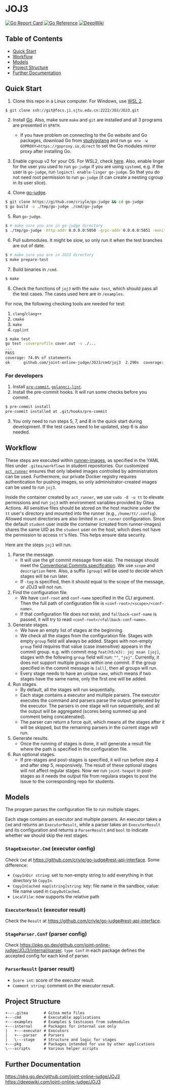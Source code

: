 # JOJ3

[![Go Report Card](https://goreportcard.com/badge/github.com/joint-online-judge/JOJ3)](https://goreportcard.com/report/github.com/joint-online-judge/JOJ3)
[![Go Reference](https://pkg.go.dev/badge/github.com/joint-online-judge/JOJ3.svg)](https://pkg.go.dev/github.com/joint-online-judge/JOJ3)
[![DeepWiki](https://img.shields.io/badge/DeepWiki-joint--online--judge%2FJOJ3-blue.svg)](https://deepwiki.com/joint-online-judge/JOJ3)

## Table of Contents

-   [Quick Start](#quick-start)
-   [Workflow](#workflow)
-   [Models](#models)
-   [Project Structure](#project-structure)
-   [Further Documentation](#further-documentation)

## Quick Start

1. Clone this repo in a Linux computer. For Windows, use [WSL 2](https://learn.microsoft.com/en-us/windows/wsl/install).

```bash
$ git clone ssh://git@focs.ji.sjtu.edu.cn:2222/JOJ/JOJ3.git
```

2. Install [Go](https://go.dev/doc/install). Also, make sure `make` and `git` are installed and all 3 programs are presented in `$PATH`.

    - If you have problem on connecting to the Go website and Go packages, download Go from [studygolang](https://studygolang.com/dl) and run `go env -w GOPROXY=https://goproxy.io,direct` to set the Go modules mirror proxy after installing Go.

3. Enable cgroup v2 for your OS. For WSL2, check [here](https://stackoverflow.com/a/73376219/13724598). Also, enable linger for the user you used to run `go-judge` if you are using `systemd`, e.g. if the user is `go-judge`, run `loginctl enable-linger go-judge`. So that you do not need root permission to run `go-judge` (it can create a nesting cgroup in its user slice).

4. Clone [go-judge](https://github.com/criyle/go-judge).

```bash
$ git clone https://github.com/criyle/go-judge && cd go-judge
$ go build -o ./tmp/go-judge ./cmd/go-judge
```

5. Run `go-judge`.

```bash
$ # make sure you are in go-judge directory
$ ./tmp/go-judge -http-addr 0.0.0.0:5050 -grpc-addr 0.0.0.0:5051 -monitor-addr 0.0.0.0:5052 -enable-grpc -enable-debug -enable-metrics
```

6. Pull submodules. It might be slow, so only run it when the test branches are out of date.

```bash
$ # make sure you are in JOJ3 directory
$ make prepare-test
```

7. Build binaries in `/cmd`.

```bash
$ make
```

8. Check the functions of `joj3` with the `make test`, which should pass all the test cases. The cases used here are in `/examples`.

For now, the following checking tools are needed for test:

1. `clang`/`clang++`
2. `cmake`
3. `make`
4. `cpplint`

```bash
$ make test
go test -coverprofile cover.out -v ./...
...
PASS
coverage: 74.0% of statements
ok      github.com/joint-online-judge/JOJ3/cmd/joj3  2.290s  coverage: 74.0% of statements
```

### For developers

1. Install [`pre-commit`](https://pre-commit.com/), [`golangci-lint`](https://golangci-lint.run).
2. Install the pre-commit hooks. It will run some checks before you commit.

```bash
$ pre-commit install
pre-commit installed at .git/hooks/pre-commit
```

3. You only need to run steps 5, 7, and 8 in the quick start during development. If the test cases need to be updated, step 6 is also needed.

## Workflow

These steps are executed within [runner-images](https://focs.ji.sjtu.edu.cn/git/JOJ/runner-images), as specified in the YAML files under `.gitea/workflows` in student repositories. Our customized [`act_runner`](https://github.com/focs-gitea/act_runner) ensures that only labeled images controlled by administrators can be used. Furthermore, our private Docker registry requires authentication for pushing images, so only administrator-created images can be used to run `joj3`.

Inside the container created by `act_runner`, we use `sudo -E -u tt` to elevate permissions and run `joj3` with environment variables provided by Gitea Actions. All sensitive files should be stored on the host machine under the `tt` user's directory and mounted into the runner (e.g., `/home/tt/.config`). Allowed mount directories are also limited in `act_runner` configuration. Since the default `student` user inside the container (created from runner-images) shares the same UID as the `student` user on the host, which does not have the permission to access `tt`'s files. This helps ensure data security.

Here are the steps `joj3` will run.

1. Parse the message.
    - It will use the git commit message from `HEAD`. The message should meet the [Conventional Commits specification](https://www.conventionalcommits.org/). We use `scope` and `description` here. Also, a suffix `[group]` will be used to decide which stages will be run later.
    - If `-tag` is specified, then it should equal to the scope of the message, or JOJ3 will not run.
2. Find the configuration file.
    - We have `conf-root` and `conf-name` specified in the CLI argument. Then the full path of configuration file is `<conf-root>/<scope>/<conf-name>`.
    - If that configuration file does not exist, and `fallback-conf-name` is passed, it will try to read `<conf-root>/<fallback-conf-name>`.
3. Generate stages.
    - We have an empty list of stages at the beginning.
    - We check all the stages from the configuration file. Stages with empty `group` field will always be added. Stages with non-empty `group` field requires that value (case insensitive) appears in the commit group. e.g. with commit msg `feat(h5/e3): joj msan [joj]`, stages with the following `group` field will run: `""`, `"joj"`. Currently, it does not support multiple groups within one commit. If the group specified in the commit message is `[all]`, then all groups will run.
    - Every stage needs to have an unique `name`, which means if two stages have the same name, only the first one will be added.
4. Run stages.
    - By default, all the stages will run sequentially.
    - Each stage contains a executor and multiple parsers. The executor executes the command and parsers parse the output generated by the executor. The parsers in one stage will run sequentially, and all the output will be aggregated (scores being summed up and comment being concatenated).
    - The parser can return a force quit, which means all the stages after it will be skipped, but the remaining parsers in the current stage will run.
5. Generate results.
    - Once the running of stages is done, it will generate a result file where the path is specified in the configuration file.
6. Run optional stages.
    - If pre-stages and post-stages is specified, it will run before step 4 and after step 5, responsively. The result of these optional stages will not affect regular stages. Now we run `joint-teapot` in post-stages as it needs the output file from regulara stages to post the issue to the corresponding repo for students.

## Models

The program parses the configuration file to run multiple stages.

Each stage contains an executor and multiple parsers. An executor takes a `Cmd` and returns an `ExecutorResult`, while a parser takes an `ExecutorResult` and its configuration and returns a `ParserResult` and `bool` to indicate whether we should skip the rest stages.

### `StageExecutor.Cmd` (executor config)

Check `Cmd` at <https://github.com/criyle/go-judge#rest-api-interface>.
Some difference:

-   `CopyInDir string`: set to non-empty string to add everything in that directory to `CopyIn`.
-   `CopyInCached map[string]string`: key: file name in the sandbox, value: file name used in `CopyOutCached`.
-   `LocalFile`: now supports the relative path

### `ExecutorResult` (executor result)

Check the `Result` at <https://github.com/criyle/go-judge#rest-api-interface>.

### `StageParser.Conf` (parser config)

Check <https://pkg.go.dev/github.com/joint-online-judge/JOJ3/internal/parser>. `type Conf` in each package defines the accepted config for each kind of parser.

### `ParserResult` (parser result)

-   `Score int`: score of the executor result.
-   `Comment string`: comment on the executor result.

## Project Structure

```
+---.gitea       # Gitea meta files
+---cmd          # Executable applications
+---examples     # Examples & testcases from submodules
+---internal     # Packages for internal use only
|   +---executor # Executors
|   +---parser   # Parsers
|   \---stage    # Structure and logic for stages
+---pkg          # Packages intended for use by other applications
\---scripts      # Various helper scripts
```

## Further Documentation

<https://pkg.go.dev/github.com/joint-online-judge/JOJ3>
<https://deepwiki.com/joint-online-judge/JOJ3>
